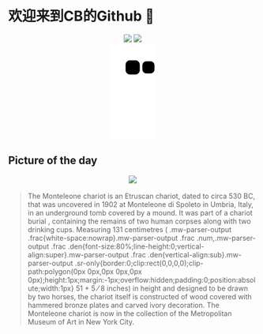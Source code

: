 
# 欢迎来到CB的Github 👋

<div align="center">
  <img height="137px" src="https://github-readme-stats.vercel.app/api?username=SuperCB&show_icons=true&theme=radical" />
  <img height="137px" src="https://github-readme-stats.vercel.app/api/top-langs/?username=SuperCB&hide_title=true&hide_border=true&layout=compact&langs_count=6&text_color=000&icon_color=fff" />
</div>


<div align="center">
    <img src="./contribution-snake/github-contribution-grid-snake.svg" />
</div>



## Picture of the day
<div align="center">
  <img width=400px src="https://upload.wikimedia.org/wikipedia/commons/thumb/0/04/Bronze_chariot_inlaid_with_ivory_MET_DP137936.jpg/900px-Bronze_chariot_inlaid_with_ivory_MET_DP137936.jpg" />
</div>

>The  Monteleone chariot  is an  Etruscan  chariot, dated to circa 530 BC, that was uncovered in 1902 at  Monteleone di Spoleto  in Umbria, Italy, in an underground tomb covered by a mound. It was part of a  chariot burial , containing the remains of two human corpses along with two drinking cups. Measuring 131 centimetres ( .mw-parser-output .frac{white-space:nowrap}.mw-parser-output .frac .num,.mw-parser-output .frac .den{font-size:80%;line-height:0;vertical-align:super}.mw-parser-output .frac .den{vertical-align:sub}.mw-parser-output .sr-only{border:0;clip:rect(0,0,0,0);clip-path:polygon(0px 0px,0px 0px,0px 0px);height:1px;margin:-1px;overflow:hidden;padding:0;position:absolute;width:1px} 51 + 5 ⁄ 8  inches) in height and designed to be drawn by two horses, the chariot itself is constructed of wood covered with hammered bronze plates and carved ivory decoration. The Monteleone chariot is now in the collection of the  Metropolitan Museum of Art  in New York City.



